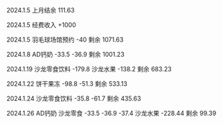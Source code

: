 
2024.1.5 上月结余 111.63

2024.1.5 经费收入 +1000

2024.1.5 羽毛球场馆预约 -40 剩余 1071.63

2024.1.8 AD钙奶 -33.5 -36.9 剩余 1001.23

2024.1.19 沙龙零食饮料 -179.8 沙龙水果 -138.2 剩余 683.23

2024.1.22 饼干果冻 -98.8 -51.3 剩余 533.13

2024.1.24 沙龙零食饮料 -35.8 -61.7 剩余 435.63

2024.1.26 AD钙奶 沙龙零食 -33.5 -36.9 -37.4 沙龙水果 -228.44 剩余 99.39